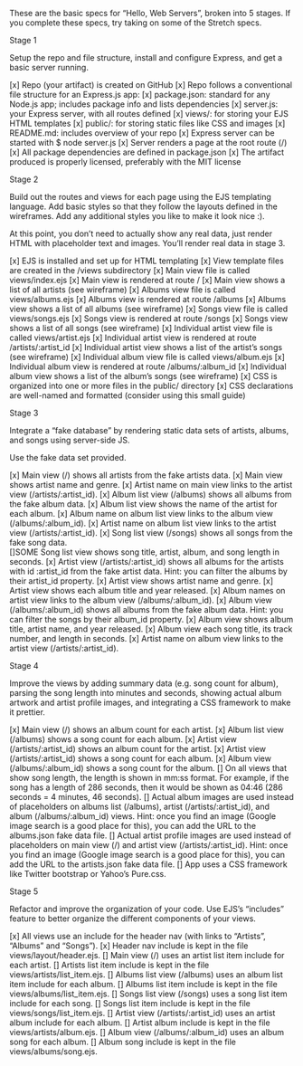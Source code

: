 These are the basic specs for “Hello, Web Servers”, broken into 5 stages. If you complete these specs, try taking on some of the Stretch specs.

Stage 1

Setup the repo and file structure, install and configure Express, and get a basic server running.

[x]  Repo (your artifact) is created on GitHub
[x] Repo follows a conventional file structure for an Express.js app:
[x] package.json: standard for any Node.js app; includes package info and lists dependencies
[x] server.js: your Express server, with all routes defined
[x] views/: for storing your EJS HTML templates
[x] public/: for storing static files like CSS and images
[x] README.md: includes overview of your repo
[x] Express server can be started with $ node server.js
[x] Server renders a page at the root route (/)
[x] All package dependencies are defined in package.json
[x] The artifact produced is properly licensed, preferably with the MIT license

Stage 2

 Build out the routes and views for each page using the EJS templating    language. Add basic styles so that they follow the layouts defined in the wireframes. Add any additional styles you like to make it look nice :).

At this point, you don’t need to actually show any real data, just render HTML with placeholder text and images. You’ll render real data in stage 3.

[x] EJS is installed and set up for HTML templating
[x] View template files are created in the /views subdirectory
[x] Main view file is called views/index.ejs
[x] Main view is rendered at route /
[x] Main view shows a list of all artists (see wireframe)
[x] Albums view file is called views/albums.ejs
[x] Albums view is rendered at route /albums
[x] Albums view shows a list of all albums (see wireframe)
[x] Songs view file is called views/songs.ejs
[x] Songs view is rendered at route /songs
[x] Songs view shows a list of all songs (see wireframe)
[x] Individual artist view file is called views/artist.ejs
[x] Individual artist view is rendered at route /artists/:artist_id
[x] Individual artist view shows a list of the artist’s songs (see wireframe)
[x] Individual album view file is called views/album.ejs
[x] Individual album view is rendered at route /albums/:album_id
[x] Individual album view shows a list of the album’s songs (see wireframe)
[x] CSS is organized into one or more files in the public/ directory
[x] CSS declarations are well-named and formatted (consider using this small guide)

Stage 3

Integrate a “fake database” by rendering static data sets of artists, albums, and songs using server-side JS.

Use the fake data set provided.

[x] Main view (/) shows all artists from the fake artists data.
[x] Main view shows artist name and genre.
[x] Artist name on main view links to the artist view (/artists/:artist_id).
[x] Album list view (/albums) shows all albums from the fake album data.
[x] Album list view shows the name of the artist for each album.
[x] Album name on album list view links to the album view (/albums/:album_id).
[x] Artist name on album list view links to the artist view (/artists/:artist_id).
[x] Song list view (/songs) shows all songs from the fake song data.           
[]SOME Song list view shows song title, artist, album, and song length in seconds.
[x] Artist view (/artists/:artist_id) shows all albums for the artists with id :artist_id from the fake artist data. Hint: you can filter the albums by their artist_id property.
[x] Artist view shows artist name and genre.
[x] Artist view shows each album title and year released.
[x] Album names on artist view links to the album view (/albums/:album_id).
[x] Album view (/albums/:album_id) shows all albums from the fake album data. Hint: you can filter the songs by their album_id property.
[x] Album view shows album title, artist name, and year released.
[x] Album view each song title, its track number, and length in seconds.
[x] Artist name on album view links to the artist view (/artists/:artist_id).

Stage 4

Improve the views by adding summary data (e.g. song count for album), parsing the song length into minutes and seconds, showing actual album artwork and artist profile images, and integrating a CSS framework to make it prettier.

[x] Main view (/) shows an album count for each artist.
[x] Album list view (/albums) shows a song count for each album.
[x] Artist view (/artists/:artist_id) shows an album count for the artist.
[x] Artist view (/artists/:artist_id) shows a song count for each album.
[x] Album view (/albums/:album_id) shows a song count for the album.
[] On all views that show song length, the length is shown in mm:ss format. For example, if the song has a length of 286 seconds, then it would be shown as 04:46 (286 seconds = 4 minutes, 46 seconds).
[] Actual album images are used instead of placeholders on albums list (/albums), artist (/artists/:artist_id), and album (/albums/:album_id) views. Hint: once you find an image (Google image search is a good place for this), you can add the URL to the albums.json fake data file.
[] Actual artist profile images are used instead of placeholders on main view (/) and artist view (/artists/:artist_id). Hint: once you find an image (Google image search is a good place for this), you can add the URL to the artists.json fake data file.
[] App uses a CSS framework like Twitter bootstrap or Yahoo’s Pure.css.

Stage 5

Refactor and improve the organization of your code. Use EJS’s “includes” feature to better organize the different components of your views.

[x] All views use an include for the header nav (with links to “Artists”, “Albums” and “Songs”).
[x] Header nav include is kept in the file views/layout/header.ejs.
[] Main view (/) uses an artist list item include for each artist.
[] Artists list item include is kept in the file views/artists/list_item.ejs.
[] Albums list view (/albums) uses an album list item include for each album.
[] Albums list item include is kept in the file views/albums/list_item.ejs.
[] Songs list view (/songs) uses a song list item include for each song.
[] Songs list item include is kept in the file views/songs/list_item.ejs.
[] Artist view (/artists/:artist_id) uses an artist album include for each album.
[] Artist album include is kept in the file views/artists/album.ejs.
[] Album view (/albums/:album_id) uses an album song for each album.
[] Album song include is kept in the file views/albums/song.ejs.
